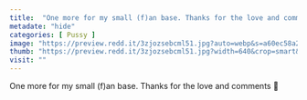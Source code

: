 ```yaml
---
title:  "One more for my small (f)an base. Thanks for the love and comments 🥰"
metadate: "hide"
categories: [ Pussy ]
image: "https://preview.redd.it/3zjozsebcml51.jpg?auto=webp&s=a60ec58a2fc22d648a9ed550f7adc621da1fc2bf"
thumb: "https://preview.redd.it/3zjozsebcml51.jpg?width=640&crop=smart&auto=webp&s=d8f8f3afc848060c097b7ceb6a509b25727a2931"
visit: ""
---
```

One more for my small (f)an base. Thanks for the love and comments 🥰

